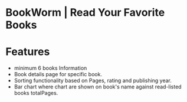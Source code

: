 # BookWorm | Read Your Favorite Books




# Features
- minimum 6 books Information
- Book details page for specific book.
- Sorting functionality based on Pages, rating and publishing year.
- Bar chart where chart are shown on  book's name against read-listed
books totalPages.





<!-- # React + Vite -->

 <!-- This template provides a minimal setup to get React working in Vite with HMR and some ESLint rules. -->

<!-- Currently, two official plugins are available: -->

<!-- - [@vitejs/plugin-react](https://github.com/vitejs/vite-plugin-react/blob/main/packages/plugin-react/README.md) uses [Babel](https://babeljs.io/) for Fast Refresh -->
<!-- - [@vitejs/plugin-react-swc](https://github.com/vitejs/vite-plugin-react-swc) uses [SWC](https://swc.rs/) for Fast Refresh -->
<!-- # b9a8-book-vibe-leon-dream1 -->
